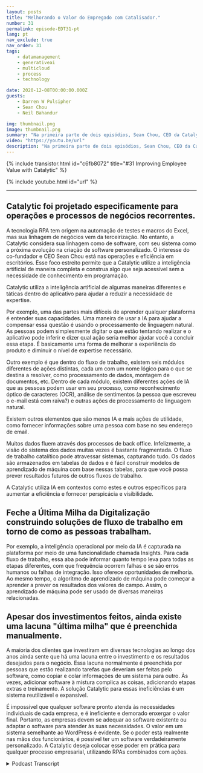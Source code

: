 ```yaml
---
layout: posts
title: "Melhorando o Valor do Empregado com Catalisador."
number: 31
permalink: episode-EDT31-pt
lang: pt
nav_exclude: true
nav_order: 31
tags:
    - datamanagement
    - generativeai
    - multicloud
    - process
    - technology

date: 2020-12-08T00:00:00.000Z
guests:
    - Darren W Pulsipher
    - Sean Chou
    - Neil Bahandur

img: thumbnail.png
image: thumbnail.png
summary: "Na primeira parte de dois episódios, Sean Chou, CEO da Catalytic, e Neil Bahandur, Chefe de Parcerias da Catalytic, se juntam a Darren para falar sobre a tecnologia da Catalytic e como a RPA pode ajudar os funcionários a se tornarem mais valiosos por meio da automação de processos repetitivos do escritório."
video: "https://youtu.be/url"
description: "Na primeira parte de dois episódios, Sean Chou, CEO da Catalytic, e Neil Bahandur, Chefe de Parcerias da Catalytic, se juntam a Darren para falar sobre a tecnologia da Catalytic e como a RPA pode ajudar os funcionários a se tornarem mais valiosos por meio da automação de processos repetitivos do escritório."
---
```


<div>
{% include transistor.html id="c6fb8072" title="#31 Improving Employee Value with Catalytic" %}

{% include youtube.html id="url" %}
</div>

---

## Catalytic foi projetado especificamente para operações e processos de negócios recorrentes.

A tecnologia RPA tem origem na automação de testes e macros do Excel, mas sua linhagem de negócios vem da terceirização. No entanto, a Catalytic considera sua linhagem como de software, com seu sistema como a próxima evolução na criação de software personalizado. O interesse do co-fundador e CEO Sean Chou está nas operações e eficiência em escritórios. Esse foco estreito permite que a Catalytic utilize a inteligência artificial de maneira completa e construa algo que seja acessível sem a necessidade de conhecimento em programação.

Catalytic utiliza a inteligência artificial de algumas maneiras diferentes e táticas dentro do aplicativo para ajudar a reduzir a necessidade de expertise.

Por exemplo, uma das partes mais difíceis de aprender qualquer plataforma é entender suas capacidades. Uma maneira de usar a IA para ajudar a compensar essa questão é usando o processamento de linguagem natural. As pessoas podem simplesmente digitar o que estão tentando realizar e o aplicativo pode inferir e dizer qual ação seria melhor ajudar você a concluir essa etapa. É basicamente uma forma de melhorar a experiência do produto e diminuir o nível de expertise necessário.

Outro exemplo é que dentro do fluxo de trabalho, existem seis módulos diferentes de ações distintas, cada um com um nome lógico para o que se destina a resolver, como processamento de dados, montagem de documentos, etc. Dentro de cada módulo, existem diferentes ações de IA que as pessoas podem usar em seu processo, como reconhecimento óptico de caracteres (OCR), análise de sentimentos (a pessoa que escreveu o e-mail está com raiva?) e outras ações de processamento de linguagem natural.

Existem outros elementos que são menos IA e mais ações de utilidade, como fornecer informações sobre uma pessoa com base no seu endereço de email.

Muitos dados fluem através dos processos de back office. Infelizmente, a visão do sistema dos dados muitas vezes é bastante fragmentada. O fluxo de trabalho catalítico pode atravessar sistemas, capturando tudo. Os dados são armazenados em tabelas de dados e é fácil construir modelos de aprendizado de máquina com base nessas tabelas, para que você possa prever resultados futuros de outros fluxos de trabalho.

A Catalytic utiliza IA em contextos como estes e outros específicos para aumentar a eficiência e fornecer perspicácia e visibilidade.

## Feche a Última Milha da Digitalização construindo soluções de fluxo de trabalho em torno de como as pessoas trabalham.

Por exemplo, a inteligência operacional por meio da IA é capturada na plataforma por meio de uma funcionalidade chamada Insights. Para cada fluxo de trabalho, essa aba pode informar quanto tempo leva para todas as etapas diferentes, com que frequência ocorrem falhas e se são erros humanos ou falhas de integração. Isso oferece oportunidades de melhoria. Ao mesmo tempo, o algoritmo de aprendizado de máquina pode começar a aprender a prever os resultados dos valores de campo. Assim, o aprendizado de máquina pode ser usado de diversas maneiras relacionadas.

## Apesar dos investimentos feitos, ainda existe uma lacuna "última milha" que é preenchida manualmente.

A maioria dos clientes que investiram em diversas tecnologias ao longo dos anos ainda sente que há uma lacuna entre o investimento e os resultados desejados para o negócio. Essa lacuna normalmente é preenchida por pessoas que estão realizando tarefas que deveriam ser feitas pelo software, como copiar e colar informações de um sistema para outro. Às vezes, adicionar software à mistura complica as coisas, adicionando etapas extras e treinamento. A solução Catalytic para essas ineficiências é um sistema reutilizável e expansível.

É impossível que qualquer software pronto atenda às necessidades individuais de cada empresa, e é ineficiente e demorado enxergar o valor final. Portanto, as empresas devem se adequar ao software existente ou adaptar o software para atender às suas necessidades. O valor em um sistema semelhante ao WordPress é evidente. Se o poder está realmente nas mãos dos funcionários, é possível ter um software verdadeiramente personalizado. A Catalytic deseja colocar esse poder em prática para qualquer processo empresarial, utilizando RPAs combinados com ações.



<details>
<summary> Podcast Transcript </summary>

<p></p>

</details>
